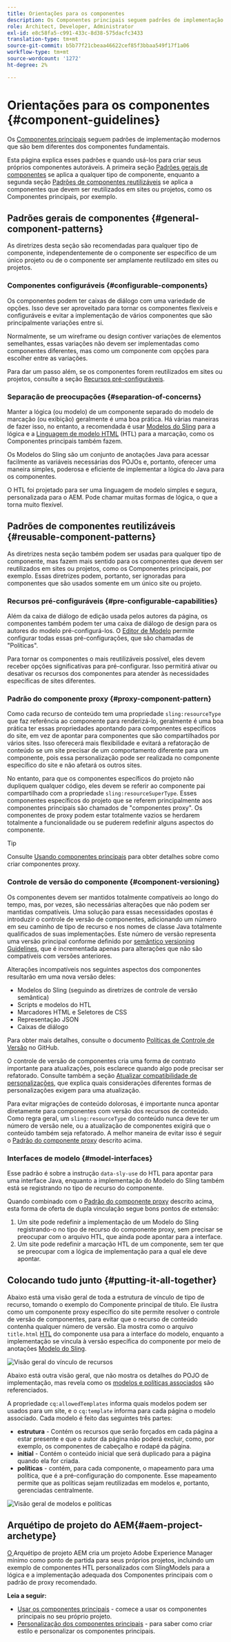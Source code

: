 ```yaml
---
title: Orientações para os componentes
description: Os Componentes principais seguem padrões de implementação modernos que são bem diferentes dos componentes básicos.
role: Architect, Developer, Administrator
exl-id: e8c58fa5-c991-433c-8d38-575dacfc3433
translation-type: tm+mt
source-git-commit: b5b77f21cbeaa46622cef85f3bbaa549f17f1a06
workflow-type: tm+mt
source-wordcount: '1272'
ht-degree: 2%

---
```


# Orientações para os componentes {#component-guidelines}

Os [Componentes principais](overview.md) seguem padrões de implementação modernos que são bem diferentes dos componentes fundamentais.

Esta página explica esses padrões e quando usá-los para criar seus próprios componentes autoráveis. A primeira seção [Padrões gerais de componentes](#general-component-patterns) se aplica a qualquer tipo de componente, enquanto a segunda seção [Padrões de componentes reutilizáveis](#reusable-component-patterns) se aplica a componentes que devem ser reutilizados em sites ou projetos, como os Componentes principais, por exemplo.

## Padrões gerais de componentes {#general-component-patterns}

As diretrizes desta seção são recomendadas para qualquer tipo de componente, independentemente de o componente ser específico de um único projeto ou de o componente ser amplamente reutilizado em sites ou projetos.

### Componentes configuráveis {#configurable-components}

Os componentes podem ter caixas de diálogo com uma variedade de opções. Isso deve ser aproveitado para tornar os componentes flexíveis e configuráveis e evitar a implementação de vários componentes que são principalmente variações entre si.

Normalmente, se um wireframe ou design contiver variações de elementos semelhantes, essas variações não devem ser implementadas como componentes diferentes, mas como um componente com opções para escolher entre as variações.

Para dar um passo além, se os componentes forem reutilizados em sites ou projetos, consulte a seção [Recursos pré-configuráveis](#pre-configurable-capabilities).

### Separação de preocupações {#separation-of-concerns}

Manter a lógica (ou modelo) de um componente separado do modelo de marcação (ou exibição) geralmente é uma boa prática. Há várias maneiras de fazer isso, no entanto, a recomendada é usar [Modelos do Sling](https://sling.apache.org/documentation/bundles/models.html) para a lógica e a [Linguagem de modelo HTML](https://docs.adobe.com/content/help/pt-BR/experience-manager-htl/using/overview.html) (HTL) para a marcação, como os Componentes principais também fazem.

Os Modelos do Sling são um conjunto de anotações Java para acessar facilmente as variáveis necessárias dos POJOs e, portanto, oferecer uma maneira simples, poderosa e eficiente de implementar a lógica do Java para os componentes.

O HTL foi projetado para ser uma linguagem de modelo simples e segura, personalizada para o AEM. Pode chamar muitas formas de lógica, o que a torna muito flexível.

## Padrões de componentes reutilizáveis {#reusable-component-patterns}

As diretrizes nesta seção também podem ser usadas para qualquer tipo de componente, mas fazem mais sentido para os componentes que devem ser reutilizados em sites ou projetos, como os Componentes principais, por exemplo. Essas diretrizes podem, portanto, ser ignoradas para componentes que são usados somente em um único site ou projeto.

### Recursos pré-configuráveis {#pre-configurable-capabilities}

Além da caixa de diálogo de edição usada pelos autores da página, os componentes também podem ter uma caixa de diálogo de design para os autores do modelo pré-configurá-los. O [Editor de Modelo](https://docs.adobe.com/content/help/en/experience-manager-cloud-service/sites/authoring/features/templates.html) permite configurar todas essas pré-configurações, que são chamadas de &quot;Políticas&quot;.

Para tornar os componentes o mais reutilizáveis possível, eles devem receber opções significativas para pré-configurar. Isso permitirá ativar ou desativar os recursos dos componentes para atender às necessidades específicas de sites diferentes.

### Padrão do componente proxy {#proxy-component-pattern}

Como cada recurso de conteúdo tem uma propriedade `sling:resourceType` que faz referência ao componente para renderizá-lo, geralmente é uma boa prática ter essas propriedades apontando para componentes específicos do site, em vez de apontar para componentes que são compartilhados por vários sites. Isso oferecerá mais flexibilidade e evitará a refatoração de conteúdo se um site precisar de um comportamento diferente para um componente, pois essa personalização pode ser realizada no componente específico do site e não afetará os outros sites.

No entanto, para que os componentes específicos do projeto não dupliquem qualquer código, eles devem se referir ao componente pai compartilhado com a propriedade `sling:resourceSuperType`. Esses componentes específicos do projeto que se referem principalmente aos componentes principais são chamados de &quot;componentes proxy&quot;. Os componentes de proxy podem estar totalmente vazios se herdarem totalmente a funcionalidade ou se puderem redefinir alguns aspectos do componente.

>[!TIP]
>
>Consulte [Usando componentes principais](/help/get-started/using.md#create-proxy-components) para obter detalhes sobre como criar componentes proxy.

### Controle de versão do componente {#component-versioning}

Os componentes devem ser mantidos totalmente compatíveis ao longo do tempo, mas, por vezes, são necessárias alterações que não podem ser mantidas compatíveis. Uma solução para essas necessidades opostas é introduzir o controle de versão de componentes, adicionando um número em seu caminho de tipo de recurso e nos nomes de classe Java totalmente qualificados de suas implementações. Este número de versão representa uma versão principal conforme definido por [semântico versioning Guidelines](https://semver.org/), que é incrementada apenas para alterações que não são compatíveis com versões anteriores.

Alterações incompatíveis nos seguintes aspectos dos componentes resultarão em uma nova versão deles:

* Modelos do Sling (seguindo as diretrizes de controle de versão semântica)
* Scripts e modelos do HTL
* Marcadores HTML e Seletores de CSS
* Representação JSON
* Caixas de diálogo

Para obter mais detalhes, consulte o documento [Políticas de Controle de Versão](https://github.com/adobe/aem-core-wcm-components/wiki/Versioning-Policies) no GitHub.

O controle de versão de componentes cria uma forma de contrato importante para atualizações, pois esclarece quando algo pode precisar ser refatorado. Consulte também a seção [Atualizar compatibilidade de personalizações](customizing.md#upgrade-compatibility-of-customizations), que explica quais considerações diferentes formas de personalizações exigem para uma atualização.

Para evitar migrações de conteúdo dolorosas, é importante nunca apontar diretamente para componentes com versão dos recursos de conteúdo. Como regra geral, um `sling:resourceType` do conteúdo nunca deve ter um número de versão nele, ou a atualização de componentes exigirá que o conteúdo também seja refatorado. A melhor maneira de evitar isso é seguir o [Padrão do componente proxy](#proxy-component-pattern) descrito acima.

### Interfaces de modelo {#model-interfaces}

Esse padrão é sobre a instrução `data-sly-use` do HTL para apontar para uma interface Java, enquanto a implementação do Modelo do Sling também está se registrando no tipo de recurso do componente.

Quando combinado com o [Padrão do componente proxy](#proxy-component-pattern) descrito acima, esta forma de oferta de dupla vinculação segue bons pontos de extensão:

1. Um site pode redefinir a implementação de um Modelo do Sling registrando-o no tipo de recurso do componente proxy, sem precisar se preocupar com o arquivo HTL, que ainda pode apontar para a interface.
1. Um site pode redefinir a marcação HTL de um componente, sem ter que se preocupar com a lógica de implementação para a qual ele deve apontar.

## Colocando tudo junto {#putting-it-all-together}

Abaixo está uma visão geral de toda a estrutura de vínculo de tipo de recurso, tomando o exemplo do Componente principal de título. Ele ilustra como um componente proxy específico do site permite resolver o controle de versão de componentes, para evitar que o recurso de conteúdo contenha qualquer número de versão. Ela mostra como o arquivo `title.html` [HTL](https://docs.adobe.com/content/help/en/experience-manager-htl/using/overview.html) do componente usa para a interface do modelo, enquanto a implementação se vincula à versão específica do componente por meio de anotações [Modelo do Sling](https://sling.apache.org/documentation/bundles/models.html).

![Visão geral do vínculo de recursos](/help/assets/chlimage_1-32.png)

Abaixo está outra visão geral, que não mostra os detalhes do POJO de implementação, mas revela como os [modelos e políticas associados](https://docs.adobe.com/content/help/en/experience-manager-cloud-service/implementing/components-templates/templates.html) são referenciados.

A propriedade `cq:allowedTemplates` informa quais modelos podem ser usados para um site, e o `cq:template` informa para cada página o modelo associado. Cada modelo é feito das seguintes três partes:

* **estrutura**  - Contém os recursos que serão forçados em cada página a estar presente e que o autor da página não poderá excluir, como, por exemplo, os componentes de cabeçalho e rodapé da página.
* **initial**  - Contém o conteúdo inicial que será duplicado para a página quando ela for criada.
* **políticas**  - contém, para cada componente, o mapeamento para uma política, que é a pré-configuração do componente. Esse mapeamento permite que as políticas sejam reutilizadas em modelos e, portanto, gerenciadas centralmente.

![Visão geral de modelos e políticas](/help/assets/screen_shot_2018-12-07at093102.png)

## Arquétipo de projeto do AEM{#aem-project-archetype}

[O ](/help/developing/archetype/overview.md) Arquétipo de projeto AEM cria um projeto Adobe Experience Manager mínimo como ponto de partida para seus próprios projetos, incluindo um exemplo de componentes HTL personalizados com SlingModels para a lógica e a implementação adequada dos Componentes principais com o padrão de proxy recomendado.

**Leia a seguir:**

* [Usar os componentes principais](/help/get-started/using.md)  - comece a usar os componentes principais no seu próprio projeto.
* [Personalização dos componentes principais](customizing.md)  - para saber como criar estilo e personalizar os componentes principais.
